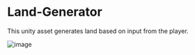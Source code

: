 # Land-Generator
This unity asset generates land based on input from the player.

![image](https://user-images.githubusercontent.com/21204351/227697786-619f5284-196f-4d60-8a6c-aedbb25c981c.png)
